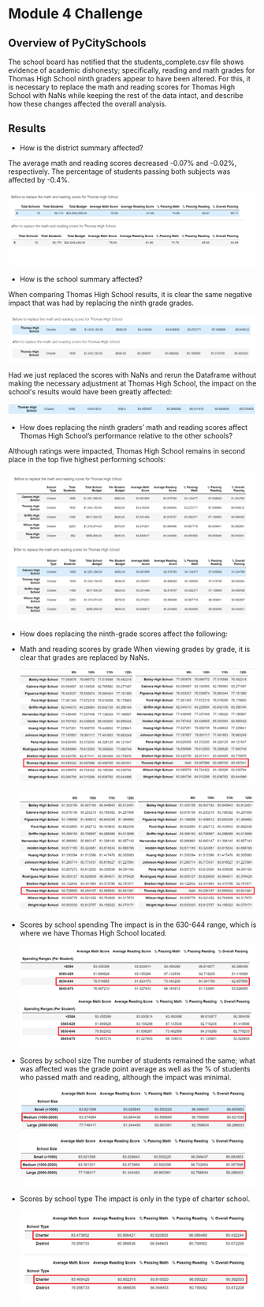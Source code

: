 # Module 4 Challenge

## Overview of PyCitySchools

The school board has notified that the students_complete.csv file shows evidence of academic dishonesty; specifically, reading and math grades for Thomas High School ninth graders appear to have been altered. For this, it is necessary to replace the math and reading scores for Thomas High School with NaNs while keeping the rest of the data intact, and describe how these changes affected the overall analysis.

## Results

- How is the district summary affected?

The average math and reading scores decreased -0.07% and -0.02%, respectively.
The percentage of students passing both subjects was affected by -0.4%.

![img](https://github.com/CarmenU18/Module-4-Challenge/blob/main/Resources/District%20Summary.PNG)

- How is the school summary affected?

When comparing Thomas High School results, it is clear the same negative impact that was had by replacing the ninth grade grades.

![img](https://github.com/CarmenU18/Module-4-Challenge/blob/main/Resources/School%20Summary.PNG)

Had we just replaced the scores with NaNs and rerun the Dataframe without making the necessary adjustment at Thomas High School, the impact on the school's results would have been greatly affected:

![img](https://github.com/CarmenU18/Module-4-Challenge/blob/main/Resources/Before%20to%20replace.PNG)

- How does replacing the ninth graders’ math and reading scores affect Thomas High School’s performance relative to the other schools?

Although ratings were impacted, Thomas High School remains in second place in the top five highest performing schools:

![img](https://github.com/CarmenU18/Module-4-Challenge/blob/main/Resources/High%20Performing%20Schools.PNG)

- How does replacing the ninth-grade scores affect the following:
- Math and reading scores by grade
    When viewing grades by grade, it is clear that grades are replaced by NaNs.

    ![img](https://github.com/CarmenU18/Module-4-Challenge/blob/main/Resources/Math%20scores%20by%20grade.PNG)

    ![img](https://github.com/CarmenU18/Module-4-Challenge/blob/main/Resources/Reading%20scores%20by%20grade.PNG)

- Scores by school spending
    The impact is in the 630-644 range, which is where we have Thomas High School located.

    ![img](https://github.com/CarmenU18/Module-4-Challenge/blob/main/Resources/Spending%20ranges.PNG)

- Scores by school size
    The number of students remained the same; what was affected was the grade point average as well as the % of students who passed math and reading, although the impact was minimal.

    ![img](https://github.com/CarmenU18/Module-4-Challenge/blob/main/Resources/School%20size.PNG)

- Scores by school type
    The impact is only in the type of charter school. 

    ![img](https://github.com/CarmenU18/Module-4-Challenge/blob/main/Resources/School%20type.PNG)




